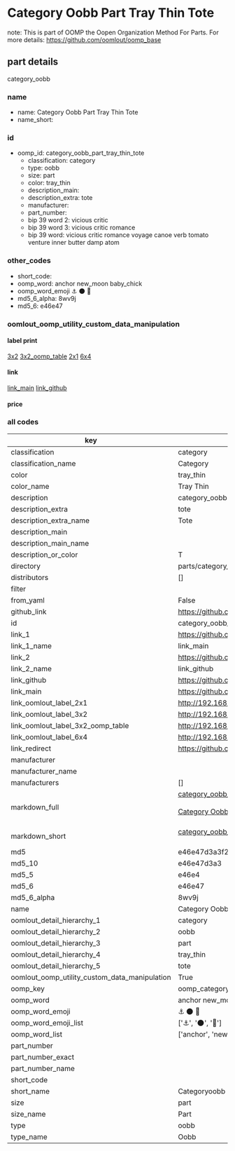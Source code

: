 # Category Oobb Part Tray Thin Tote  

note: This is part of OOMP the Oopen Organization Method For Parts. For more details: https://github.com/oomlout/oomp_base

##  part details
  



category_oobb



### name
* name: Category Oobb Part Tray Thin Tote
* name_short: 
### id
* oomp_id: category_oobb_part_tray_thin_tote
  * classification: category
  * type: oobb
  * size: part
  * color: tray_thin
  * description_main: 
  * description_extra: tote
  * manufacturer: 
  * part_number: 
  * bip 39 word 2: vicious critic
  * bip 39 word 3: vicious critic romance
  * bip 39 word: vicious critic romance voyage canoe verb tomato venture inner butter damp atom

### other_codes
* short_code: 
* oomp_word: anchor new_moon baby_chick
* oomp_word_emoji :anchor: :new_moon: :baby_chick:
* md5_6_alpha: 8wv9j
* md5_6: e46e47






### oomlout_oomp_utility_custom_data_manipulation
#### label print
[3x2](http://192.168.1.245:1112/?label=oomp%208wv9j)
[3x2_oomp_table](http://192.168.1.108:1112/?label=oomp%208wv9j)
[2x1](http://192.168.1.242:1112/?label=oomp%208wv9j)
[6x4](http://192.168.1.55:1112/?label=oomp%208wv9j)    

#### link

[link_main](https://github.com/oomlout/oomlout_oomp_version_1_messy/tree/main/parts/category_oobb_part_tray_thin_tote) [link_github](https://github.com/oomlout/oomlout_oomp_version_1_messy/tree/main/parts/category_oobb_part_tray_thin_tote)                             

#### price







### all codes 
| key | value |  
| --- | --- |  
| classification | category |  
| classification_name | Category |  
| color | tray_thin |  
| color_name | Tray Thin |  
| description | category_oobb |  
| description_extra | tote |  
| description_extra_name | Tote |  
| description_main |  |  
| description_main_name |  |  
| description_or_color | T  |  
| directory | parts/category_oobb_part_tray_thin_tote |  
| distributors | [] |  
| filter |  |  
| from_yaml | False |  
| github_link | https://github.com/oomlout/oomlout_oomp_part_src/tree/main/parts/category_oobb_part_tray_thin_tote |  
| id | category_oobb_part_tray_thin_tote |  
| link_1 | https://github.com/oomlout/oomlout_oomp_version_1_messy/tree/main/parts/category_oobb_part_tray_thin_tote |  
| link_1_name | link_main |  
| link_2 | https://github.com/oomlout/oomlout_oomp_version_1_messy/tree/main/parts/category_oobb_part_tray_thin_tote |  
| link_2_name | link_github |  
| link_github | https://github.com/oomlout/oomlout_oomp_version_1_messy/tree/main/parts/category_oobb_part_tray_thin_tote |  
| link_main | https://github.com/oomlout/oomlout_oomp_version_1_messy/tree/main/parts/category_oobb_part_tray_thin_tote |  
| link_oomlout_label_2x1 | http://192.168.1.242:1112/?label=oomp%208wv9j |  
| link_oomlout_label_3x2 | http://192.168.1.245:1112/?label=oomp%208wv9j |  
| link_oomlout_label_3x2_oomp_table | http://192.168.1.108:1112/?label=oomp%208wv9j |  
| link_oomlout_label_6x4 | http://192.168.1.55:1112/?label=oomp%208wv9j |  
| link_redirect | https://github.com/oomlout/oomlout_oomp_version_1_messy/tree/main/parts/category_oobb_part_tray_thin_tote |  
| manufacturer |  |  
| manufacturer_name |  |  
| manufacturers | [] |  
| markdown_full | [category_oobb_part_tray_thin_tote](none)<br>[](none)<br>[Category Oobb Part Tray Thin Tote](none)<br><br> |  
| markdown_short | [category_oobb_part_tray_thin_tote](none)<br><br> |  
| md5 | e46e47d3a3f25c83ca10cf61770cf79c |  
| md5_10 | e46e47d3a3 |  
| md5_5 | e46e4 |  
| md5_6 | e46e47 |  
| md5_6_alpha | 8wv9j |  
| name | Category Oobb Part Tray Thin Tote |  
| oomlout_detail_hierarchy_1 | category |  
| oomlout_detail_hierarchy_2 | oobb |  
| oomlout_detail_hierarchy_3 | part |  
| oomlout_detail_hierarchy_4 | tray_thin |  
| oomlout_detail_hierarchy_5 | tote |  
| oomlout_oomp_utility_custom_data_manipulation | True |  
| oomp_key | oomp_category_oobb_part_tray_thin_tote |  
| oomp_word | anchor new_moon baby_chick |  
| oomp_word_emoji | :anchor: :new_moon: :baby_chick: |  
| oomp_word_emoji_list | [':anchor:', ':new_moon:', ':baby_chick:'] |  
| oomp_word_list | ['anchor', 'new_moon', 'baby_chick'] |  
| part_number |  |  
| part_number_exact |  |  
| part_number_name |  |  
| short_code |  |  
| short_name | Categoryoobb |  
| size | part |  
| size_name | Part |  
| type | oobb |  
| type_name | Oobb |  
